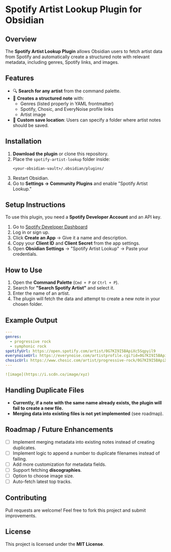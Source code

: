 # Spotify Artist Lookup Plugin for Obsidian

## Overview
The **Spotify Artist Lookup Plugin** allows Obsidian users to fetch artist data from Spotify and automatically create a structured note with relevant metadata, including genres, Spotify links, and images. 

## Features
- 🔍 **Search for any artist** from the command palette.
- 📄 **Creates a structured note** with:
  - Genres (listed properly in YAML frontmatter)
  - Spotify, Chosic, and EveryNoise profile links
  - Artist image
- 📂 **Custom save location**: Users can specify a folder where artist notes should be saved.

## Installation
1. **Download the plugin** or clone this repository.
2. Place the `spotify-artist-lookup` folder inside:
   ```plaintext
   <your-obsidian-vault>/.obsidian/plugins/
   ```
3. Restart Obsidian.
4. Go to **Settings → Community Plugins** and enable "Spotify Artist Lookup."

## Setup Instructions
To use this plugin, you need a **Spotify Developer Account** and an API key.

1. Go to [Spotify Developer Dashboard](https://developer.spotify.com/dashboard)
2. Log in or sign up.
3. Click **Create an App** → Give it a name and description.
4. Copy your **Client ID** and **Client Secret** from the app settings.
5. Open **Obsidian Settings** → "Spotify Artist Lookup" → Paste your credentials.

## How to Use
1. Open the **Command Palette** (`Cmd + P` or `Ctrl + P`).
2. Search for **"Search Spotify Artist"** and select it.
3. Enter the name of an artist.
4. The plugin will fetch the data and attempt to create a new note in your chosen folder.

## Example Output
```yaml
---
genres:
  - progressive rock
  - symphonic rock
spotifyUrl: https://open.spotify.com/artist/0G7KI9I5BApiXc5Sqpyil9
everynoiseUrl: https://everynoise.com/artistprofile.cgi?id=0G7KI9I5BApiXc5Sqpyil9
chosicUrl: https://www.chosic.com/artist/progressive-rock/0G7KI9I5BApiXc5Sqpyil9/
---

![image](https://i.scdn.co/image/xyz)
```

## Handling Duplicate Files
- **Currently, if a note with the same name already exists, the plugin will fail to create a new file.**
- **Merging data into existing files is not yet implemented** (see roadmap).

## Roadmap / Future Enhancements
- [ ] Implement merging metadata into existing notes instead of creating duplicates.
- [ ] Implement logic to append a number to duplicate filenames instead of failing.
- [ ] Add more customization for metadata fields.
- [ ] Support fetching **discographies**.
- [ ] Option to choose image size.
- [ ] Auto-fetch latest top tracks.

## Contributing
Pull requests are welcome! Feel free to fork this project and submit improvements.

## License
This project is licensed under the **MIT License**.

